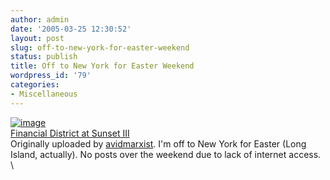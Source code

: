 ```yaml
---
author: admin
date: '2005-03-25 12:30:52'
layout: post
slug: off-to-new-york-for-easter-weekend
status: publish
title: Off to New York for Easter Weekend
wordpress_id: '79'
categories:
- Miscellaneous
---
```


[![image](http://photos2.flickr.com/3358881_2d239ab770_m.jpg)](http://www.flickr.com/photos/avidmarxist/3358881/ "photo sharing")
\
 [Financial District at Sunset
III](http://www.flickr.com/photos/avidmarxist/3358881/) \
 Originally uploaded by
[avidmarxist](http://www.flickr.com/people/avidmarxist/).
I'm off to New York for Easter (Long Island, actually). No posts over
the weekend due to lack of internet access. \

